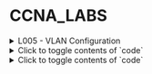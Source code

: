# CCNA_LABS

<details>
<summary>L005 - VLAN Configuration</summary>
[Lab5](Labs/)
</details>
<details>
<summary>Click to toggle contents of `code`</summary>
[lab1](test/test5)
</details>
<details>
<summary>Click to toggle contents of `code`</summary>
[lab1](test/test5)
</details>
